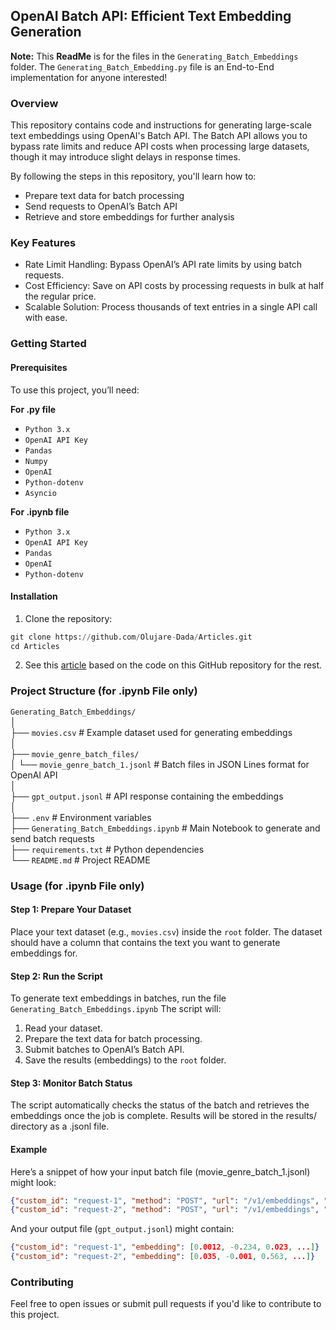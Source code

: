 ## OpenAI Batch API: Efficient Text Embedding Generation

**Note:** This **ReadMe** is for the files in the `Generating_Batch_Embeddings` folder. The `Generating_Batch_Embedding.py` file is an End-to-End implementation for anyone interested!

### Overview
This repository contains code and instructions for generating large-scale text embeddings using OpenAI's Batch API. The Batch API allows you to bypass rate limits and reduce API costs when processing large datasets, though it may introduce slight delays in response times.

By following the steps in this repository, you'll learn how to:

- Prepare text data for batch processing
- Send requests to OpenAI’s Batch API
- Retrieve and store embeddings for further analysis

### Key Features
- Rate Limit Handling: Bypass OpenAI’s API rate limits by using batch requests.
- Cost Efficiency: Save on API costs by processing requests in bulk at half the regular price.
- Scalable Solution: Process thousands of text entries in a single API call with ease.

### Getting Started
#### Prerequisites
To use this project, you’ll need:

**For .py file**
- `Python 3.x`
- `OpenAI API Key`
- `Pandas`
- `Numpy`
- `OpenAI`
- `Python-dotenv`
- `Asyncio`

**For .ipynb file**
- `Python 3.x`
- `OpenAI API Key`
- `Pandas`
- `OpenAI`
- `Python-dotenv`


#### Installation
1. Clone the repository:

```Python 
git clone https://github.com/Olujare-Dada/Articles.git
cd Articles
```

2. See this [article](https://medium.com/p/c9cd5f8a1961/edit) based on the code on this GitHub repository for the rest.


### Project Structure (for .ipynb File only)
`Generating_Batch_Embeddings/`<br>
│<br>
├──  `movies.csv`                            # Example dataset used for generating embeddings<br>
│<br>
├── `movie_genre_batch_files/`<br>
│   └── `movie_genre_batch_1.jsonl`          # Batch files in JSON Lines format for OpenAI API<br>
│<br>
├── `gpt_output.jsonl`                       # API response containing the embeddings<br>
│<br>
├── `.env`                                   # Environment variables<br>
├── `Generating_Batch_Embeddings.ipynb`      # Main Notebook to generate and send batch requests<br>
├── `requirements.txt`                       # Python dependencies<br>
└── `README.md`                              # Project README<br>


### Usage (for .ipynb File only)
#### Step 1: Prepare Your Dataset
Place your text dataset (e.g., `movies.csv`) inside the `root` folder. The dataset should have a column that contains the text you want to generate embeddings for.

#### Step 2: Run the Script
To generate text embeddings in batches, run the file `Generating_Batch_Embeddings.ipynb`
The script will:
1. Read your dataset.
2. Prepare the text data for batch processing.
3. Submit batches to OpenAI’s Batch API.
4. Save the results (embeddings) to the `root` folder.

#### Step 3: Monitor Batch Status
The script automatically checks the status of the batch and retrieves the embeddings once the job is complete. Results will be stored in the results/ directory as a .jsonl file.

#### Example
Here’s a snippet of how your input batch file (movie_genre_batch_1.jsonl) might look:
```json
{"custom_id": "request-1", "method": "POST", "url": "/v1/embeddings", "body": {"model": "text-embedding-ada-002", "input": "Adventure|Animation|Children"}}
{"custom_id": "request-2", "method": "POST", "url": "/v1/embeddings", "body": {"model": "text-embedding-ada-002", "input": "Comedy"}}
```
And your output file (`gpt_output.jsonl`) might contain:
```json
{"custom_id": "request-1", "embedding": [0.0012, -0.234, 0.023, ...]}
{"custom_id": "request-2", "embedding": [0.035, -0.001, 0.563, ...]}
```

### Contributing
Feel free to open issues or submit pull requests if you'd like to contribute to this project.
